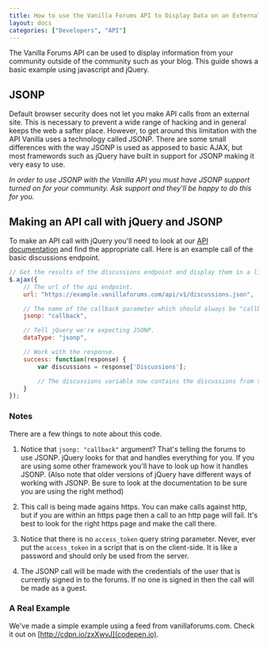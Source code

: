 ```yaml
---
title: How to use the Vanilla Forums API to Display Data on an External Site
layout: docs
categories: ["Developers", "API"]
---
```


The Vanilla Forums API can be used to display information from your community outside of the community such as your blog. This guide shows a basic example using javascript and jQuery.

## JSONP

Default browser security does not let you make API calls from an external site. This is necessary to prevent a wide range of hacking and in general keeps the web a safter place. However, to get around this limitation with the API Vanilla uses a technology called JSONP. There are some small differences with the way JSONP is used as apposed to basic AJAX, but most framewords such as jQuery have built in support for JSONP making it very easy to use.

*In order to use JSONP with the Vanilla API you must have JSONP support turned on for your community. Ask support and they'll be happy to do this for you.*

## Making an API call with jQuery and JSONP

To make an API call with jQuery you'll need to look at our [API documentation]() and find the appropriate call. Here is an example call of the basic discussions endpoint.

```javascript
// Get the results of the discussions endpoint and display them in a list.
$.ajax({
    // The url of the api endpoint.
    url: "https://example.vanillaforums.com/api/v1/discussions.json",

    // The name of the callback parameter which should always be "callback".
    jsonp: "callback",

    // Tell jQuery we're expecting JSONP.
    dataType: "jsonp",

    // Work with the response.
    success: function(response) {
        var discussions = response['Discussions'];

        // The discussions variable now contains the discussions from the API call.
    }
});
```

### Notes

There are a few things to note about this code.

1. Notice that `jsonp: "callback"` argument? That's telling the forums to use JSONP. jQuery looks for that and handles everything for you. If you are using some other framework you'll have to look up how it handles JSONP. (Also note that older versions of jQuery have different ways of working with JSONP. Be sure to look at the documentation to be sure you are using the right method)

2. This call is being made agains https. You can make calls against http, but if you are within an https page then a call to an http page will fail. It's best to look for the right https page and make the call there.

3. Notice that there is no `access_token` query string parameter. Never, ever put the `access_token` in a script that is on the client-side. It is like a password and should only be used from the server.

4. The JSONP call will be made with the credentials of the user that is currently signed in to the forums. If no one is signed in then the call will be made as a guest.

### A Real Example

We've made a simple example using a feed from vanillaforums.com. Check it out on [http://cdpn.io/zxXwvJ](codepen.io).